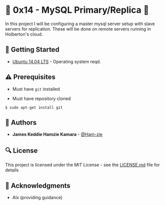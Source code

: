 # :shell: 0x14 - MySQL Primary/Replica :shell:

In this project I will be configuring a master mysql server setup with slave servers for replication. These will be done on remote servers running in Holberton's cloud.

## :running: Getting Started

* [Ubuntu 14.04 LTS](http://releases.ubuntu.com/14.04/) - Operating system reqd.

## :warning: Prerequisites

* Must have `git` installed

* Must have repository cloned


```
$ sudo apt-get install git
```

## :blue_book: Authors
* **James Keddie Hamzie Kamara** - [@Ham-zie](https://github.com/ham-zie)

## :mag: License

This project is licensed under the MIT License - see the [LICENSE.md](https://github.com/ham-zie/alx-system_engineering-devops/blob/master/LICENSE.md) file for details



## :mega: Acknowledgments

* Alx (providing guidance)
